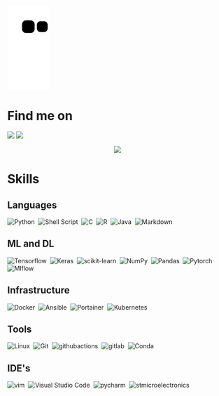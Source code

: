 
![github contribution grid snake animation](https://github.com/jarneamerlinck/jarneamerlinck/blob/output/github-contribution-grid-snake.svg)


# Find me on


<p >

[<img src="https://img.shields.io/badge/linkedin-%2312100E.svg?&style=for-the-badge&logo=linkedin&logoColor=white&color=black" />](https://www.linkedin.com/in/jarneamerlinck/)
[<img src="https://img.shields.io/badge/tryhackme-%2312100E.svg?&style=for-the-badge&logo=tryhackme&logoColor=white&color=black" />](https://tryhackme.com/p/eragon1442)

</p>
<p align="center"><a href="https://github.com/jarneamerlinck">
  <img src="https://github-readme-stats-omega-lovat.vercel.app/api?username=jarneamerlinck&count_private=true&show_icons=true&theme=transparent" />
</a></p>

# Skills
## Languages

![Python](https://img.shields.io/badge/Python-3776AB?style=for-the-badge&logo=python&logoColor=white)&nbsp;
![Shell Script](https://img.shields.io/badge/Shell_Script-121011?style=for-the-badge&logo=gnu-bash&logoColor=white)&nbsp;
![C](https://img.shields.io/badge/C-%23008080.svg?style=for-the-badge&logo=c&logoColor=white)&nbsp;
![R](https://img.shields.io/badge/R-%3776AB.svg?style=for-the-badge&logo=R&logoColor=white)&nbsp;
![Java](https://img.shields.io/badge/Java-ED8B00?style=for-the-badge&logo=java&logoColor=white)&nbsp;
![Markdown](https://img.shields.io/badge/markdown-%23000000.svg?style=for-the-badge&logo=markdown&logoColor=white)&nbsp;

## ML and DL

![Tensorflow](https://img.shields.io/badge/TensorFlow-FF6F00?style=for-the-badge&logo=tensorflow&logoColor=white)&nbsp;
![Keras](https://img.shields.io/badge/Keras-FF6F00?style=for-the-badge&logo=keras&logoColor=white)&nbsp;
![scikit-learn](https://img.shields.io/badge/scikit--learn-%23F7931E.svg?style=for-the-badge&logo=scikit-learn&logoColor=white)&nbsp;
![NumPy](https://img.shields.io/badge/numpy-%23013243.svg?style=for-the-badge&logo=numpy&logoColor=white)&nbsp;
![Pandas](https://img.shields.io/badge/pandas-%23150458.svg?style=for-the-badge&logo=pandas&logoColor=white)&nbsp;
![Pytorch](https://img.shields.io/badge/Pytorch-005571?style=for-the-badge&logo=Pytorch)&nbsp;
![Mlflow](https://img.shields.io/badge/Mlflow-005571?style=for-the-badge&color=grey&logo=mlflow)&nbsp;

## Infrastructure

![Docker](https://img.shields.io/badge/Docker-23150458?style=for-the-badge&color=blue&logo=Docker&logoColor=white)&nbsp;
![Ansible](https://img.shields.io/badge/ansible-%FF6F00.svg?style=for-the-badge&logo=ansible&logoColor=white)&nbsp;
![Portainer](https://img.shields.io/badge/Portainer-%23F7931E.svg?style=for-the-badge&color=grey&logo=Portainer&logoColor=white)&nbsp;
![Kubernetes](https://img.shields.io/badge/kubernetes-%23013243.svg?style=for-the-badge&logo=kubernetes&logoColor=white)&nbsp;

## Tools

![Linux](https://img.shields.io/badge/Linux-FF6F00?style=for-the-badge&color=lightgreen&logo=Linux&logoColor=black)&nbsp;
![Git](https://img.shields.io/badge/git-%23F7931E.svg?style=for-the-badge&color=grey&logo=git&logoColor=white)&nbsp;
![githubactions](https://img.shields.io/badge/github--actions-%23013243.svg?style=for-the-badge&logo=githubactions&logoColor=white)&nbsp;
![gitlab](https://img.shields.io/badge/gitlab-23150458?style=for-the-badge&color=blue&logo=gitlab&logoColor=white)&nbsp;
![Conda](https://img.shields.io/badge/Conda-23150458?style=for-the-badge&color=red&logo=anaconda&logoColor=white)&nbsp;

## IDE's

![vim](https://img.shields.io/badge/vim-FF6F00?style=for-the-badge&color=lightgreen&logo=vim&logoColor=black)&nbsp;
![Visual Studio Code](https://img.shields.io/badge/Visual%20Studio%20Code-0078d7.svg?style=for-the-badge&logo=visual-studio-code&logoColor=white)&nbsp;
![pycharm](https://img.shields.io/badge/pycharm-%23013243.svg?style=for-the-badge&color=lightblue&logo=pycharm&logoColor=black)&nbsp;
![stmicroelectronics](https://img.shields.io/badge/stmicroelectronics-%23000000.svg?style=for-the-badge&logo=stmicroelectronics&logoColor=white)&nbsp;


<!--
**jarneamerlinck/jarneamerlinck** is a ✨ _special_ ✨ repository because its `README.md` (this file) appears on your GitHub profile.

Here are some ideas to get you started:

- 🔭 I’m currently working on ...
- 🌱 I’m currently learning ...
- 👯 I’m looking to collaborate on ...
- 🤔 I’m looking for help with ...
- 💬 Ask me about ...
- 📫 How to reach me: ...
- 😄 Pronouns: ...
- ⚡ Fun fact: ...
-->
